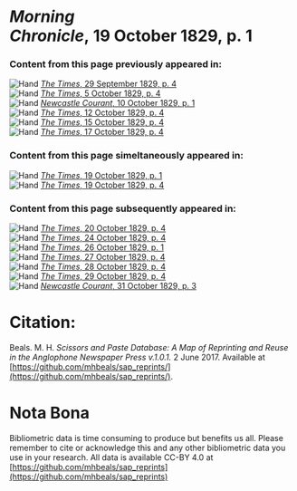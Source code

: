 # *Morning Chronicle*, 19 October 1829, p. 1  
  
### Content from this page previously appeared in:  
![Hand](http://scissorsandpaste.net/wp-content/uploads/2017/06/smallhandpointer.png) [*The Times*, 29 September 1829, p. 4](https://mhbeals.github.io/sap_html/The-Times/The-Times-29-September-1829-p-4)  
![Hand](http://scissorsandpaste.net/wp-content/uploads/2017/06/smallhandpointer.png) [*The Times*, 5 October 1829, p. 4](https://mhbeals.github.io/sap_html/The-Times/The-Times-5-October-1829-p-4)  
![Hand](http://scissorsandpaste.net/wp-content/uploads/2017/06/smallhandpointer.png) [*Newcastle Courant*, 10 October 1829, p. 1](https://mhbeals.github.io/sap_html/Newcastle-Courant/Newcastle-Courant-10-October-1829-p-1)  
![Hand](http://scissorsandpaste.net/wp-content/uploads/2017/06/smallhandpointer.png) [*The Times*, 12 October 1829, p. 4](https://mhbeals.github.io/sap_html/The-Times/The-Times-12-October-1829-p-4)  
![Hand](http://scissorsandpaste.net/wp-content/uploads/2017/06/smallhandpointer.png) [*The Times*, 15 October 1829, p. 4](https://mhbeals.github.io/sap_html/The-Times/The-Times-15-October-1829-p-4)  
![Hand](http://scissorsandpaste.net/wp-content/uploads/2017/06/smallhandpointer.png) [*The Times*, 17 October 1829, p. 4](https://mhbeals.github.io/sap_html/The-Times/The-Times-17-October-1829-p-4)  
  
### Content from this page simeltaneously appeared in:  
![Hand](http://scissorsandpaste.net/wp-content/uploads/2017/06/smallhandpointer.png) [*The Times*, 19 October 1829, p. 1](https://mhbeals.github.io/sap_html/The-Times/The-Times-19-October-1829-p-1)  
![Hand](http://scissorsandpaste.net/wp-content/uploads/2017/06/smallhandpointer.png) [*The Times*, 19 October 1829, p. 4](https://mhbeals.github.io/sap_html/The-Times/The-Times-19-October-1829-p-4)  
  
### Content from this page subsequently appeared in:  
![Hand](http://scissorsandpaste.net/wp-content/uploads/2017/06/smallhandpointer.png) [*The Times*, 20 October 1829, p. 4](https://mhbeals.github.io/sap_html/The-Times/The-Times-20-October-1829-p-4)  
![Hand](http://scissorsandpaste.net/wp-content/uploads/2017/06/smallhandpointer.png) [*The Times*, 24 October 1829, p. 4](https://mhbeals.github.io/sap_html/The-Times/The-Times-24-October-1829-p-4)  
![Hand](http://scissorsandpaste.net/wp-content/uploads/2017/06/smallhandpointer.png) [*The Times*, 26 October 1829, p. 1](https://mhbeals.github.io/sap_html/The-Times/The-Times-26-October-1829-p-1)  
![Hand](http://scissorsandpaste.net/wp-content/uploads/2017/06/smallhandpointer.png) [*The Times*, 27 October 1829, p. 4](https://mhbeals.github.io/sap_html/The-Times/The-Times-27-October-1829-p-4)  
![Hand](http://scissorsandpaste.net/wp-content/uploads/2017/06/smallhandpointer.png) [*The Times*, 28 October 1829, p. 4](https://mhbeals.github.io/sap_html/The-Times/The-Times-28-October-1829-p-4)  
![Hand](http://scissorsandpaste.net/wp-content/uploads/2017/06/smallhandpointer.png) [*The Times*, 29 October 1829, p. 4](https://mhbeals.github.io/sap_html/The-Times/The-Times-29-October-1829-p-4)  
![Hand](http://scissorsandpaste.net/wp-content/uploads/2017/06/smallhandpointer.png) [*Newcastle Courant*, 31 October 1829, p. 3](https://mhbeals.github.io/sap_html/Newcastle-Courant/Newcastle-Courant-31-October-1829-p-3)  


# Citation: 

Beals. M. H. *Scissors and Paste Database: A Map of Reprinting and Reuse in the Anglophone Newspaper Press v.1.0.1.* 2 June 2017. Available at [https://github.com/mhbeals/sap_reprints/](https://github.com/mhbeals/sap_reprints/). 

# Nota Bona

Bibliometric data is time consuming to produce but benefits us all. Please remember to cite or acknowledge this and any other bibliometric data you use in your research. All data is available CC-BY 4.0 at [https://github.com/mhbeals/sap_reprints](https://github.com/mhbeals/sap_reprints)